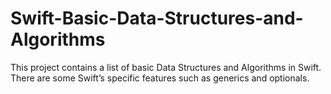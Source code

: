 # Swift-Basic-Data-Structures-and-Algorithms
This project contains a list of basic Data Structures and Algorithms in Swift. There are some Swift’s specific features such as generics and optionals. 
